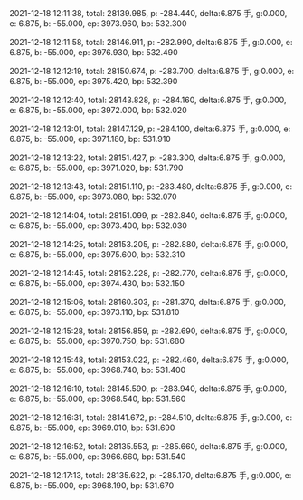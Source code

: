 2021-12-18 12:11:38, total: 28139.985, p: -284.440, delta:6.875 手, g:0.000, e: 6.875, b: -55.000, ep: 3973.960, bp: 532.300

2021-12-18 12:11:58, total: 28146.911, p: -282.990, delta:6.875 手, g:0.000, e: 6.875, b: -55.000, ep: 3976.930, bp: 532.490

2021-12-18 12:12:19, total: 28150.674, p: -283.700, delta:6.875 手, g:0.000, e: 6.875, b: -55.000, ep: 3975.420, bp: 532.390

2021-12-18 12:12:40, total: 28143.828, p: -284.160, delta:6.875 手, g:0.000, e: 6.875, b: -55.000, ep: 3972.000, bp: 532.020

2021-12-18 12:13:01, total: 28147.129, p: -284.100, delta:6.875 手, g:0.000, e: 6.875, b: -55.000, ep: 3971.180, bp: 531.910

2021-12-18 12:13:22, total: 28151.427, p: -283.300, delta:6.875 手, g:0.000, e: 6.875, b: -55.000, ep: 3971.020, bp: 531.790

2021-12-18 12:13:43, total: 28151.110, p: -283.480, delta:6.875 手, g:0.000, e: 6.875, b: -55.000, ep: 3973.080, bp: 532.070

2021-12-18 12:14:04, total: 28151.099, p: -282.840, delta:6.875 手, g:0.000, e: 6.875, b: -55.000, ep: 3973.400, bp: 532.030

2021-12-18 12:14:25, total: 28153.205, p: -282.880, delta:6.875 手, g:0.000, e: 6.875, b: -55.000, ep: 3975.600, bp: 532.310

2021-12-18 12:14:45, total: 28152.228, p: -282.770, delta:6.875 手, g:0.000, e: 6.875, b: -55.000, ep: 3974.430, bp: 532.150

2021-12-18 12:15:06, total: 28160.303, p: -281.370, delta:6.875 手, g:0.000, e: 6.875, b: -55.000, ep: 3973.110, bp: 531.810

2021-12-18 12:15:28, total: 28156.859, p: -282.690, delta:6.875 手, g:0.000, e: 6.875, b: -55.000, ep: 3970.750, bp: 531.680

2021-12-18 12:15:48, total: 28153.022, p: -282.460, delta:6.875 手, g:0.000, e: 6.875, b: -55.000, ep: 3968.740, bp: 531.400

2021-12-18 12:16:10, total: 28145.590, p: -283.940, delta:6.875 手, g:0.000, e: 6.875, b: -55.000, ep: 3968.540, bp: 531.560

2021-12-18 12:16:31, total: 28141.672, p: -284.510, delta:6.875 手, g:0.000, e: 6.875, b: -55.000, ep: 3969.010, bp: 531.690

2021-12-18 12:16:52, total: 28135.553, p: -285.660, delta:6.875 手, g:0.000, e: 6.875, b: -55.000, ep: 3966.660, bp: 531.540

2021-12-18 12:17:13, total: 28135.622, p: -285.170, delta:6.875 手, g:0.000, e: 6.875, b: -55.000, ep: 3968.190, bp: 531.670